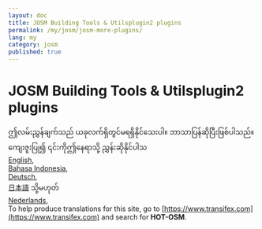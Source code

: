 ```yaml
---
layout: doc
title: JOSM Building Tools & Utilsplugin2 plugins
permalink: /my/josm/josm-more-plugins/
lang: my
category: josm
published: true
---
```


JOSM Building Tools & Utilsplugin2 plugins
=============================  

ဤလမ်းညွှန်ချက်သည် ယခုလက်ရှိတွင်မရရှိနိုင်သေးပါ။ ဘာသာပြန်ဆိုပြီးဖြစ်ပါသည်။ ကျေးဇူးပြု၍ ၎င်းကိုဤနေရာသို့ ညွှန်းဆိုနိုင်ပါသ  
[English](/en/josm/josm-more-plugins/),  
[Bahasa Indonesia](/bi/josm/josm-more-plugins/),  <!--
[Czech](/cs/josm/josm-more-plugins/),-->   
[Deutsch](/de/josm/josm-more-plugins/),  <!--
[Español](/es/josm/josm-more-plugins/),  
[فارسی](/fa/josm/josm-more-plugins/),  
[Français](/fr/josm/josm-more-plugins/),  
[Hrvatski](/hr/josm/josm-more-plugins/),  
[Italiano](/it/josm/josm-more-plugins/),-->  
[日本語](/ja/josm/josm-more-plugins/)  သို့မဟုတ်   <!--
[Norsk](/nb/josm/josm-more-plugins/),-->  
[Nederlands](/nl/josm/josm-more-plugins/),  <!--
[Português](/pt/josm/josm-more-plugins/),  
[Русский](/ru/josm/josm-more-plugins/),  
[Kiswahili](/sw/josm/josm-more-plugins/),  
[Українська](/uk/josm/josm-more-plugins/), 
[简体中文](/zh/josm/josm-more-plugins/).-->  
To help produce translations for this site, go to [https://www.transifex.com](https://www.transifex.com) and search for **HOT-OSM**.

